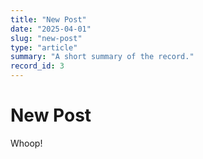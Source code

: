 ```yaml
---
title: "New Post"
date: "2025-04-01"
slug: "new-post"
type: "article"
summary: "A short summary of the record."
record_id: 3
---
```


# New Post

Whoop!
